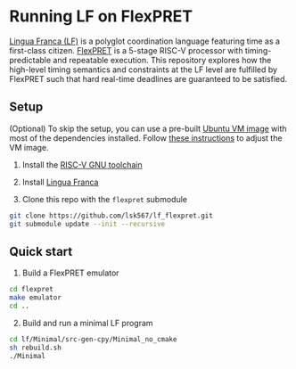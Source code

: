 # Running LF on FlexPRET
[Lingua Franca (LF)](https://github.com/lf-lang/lingua-franca) is a polyglot coordination language featuring time as a first-class citizen. [FlexPRET](https://github.com/pretis/flexpret) is a 5-stage RISC-V processor with timing-predictable and repeatable execution. This repository explores how the high-level timing semantics and constraints at the LF level are fulfilled by FlexPRET such that hard real-time deadlines are guaranteed to be satisfied.

## Setup

(Optional) To skip the setup, you can use a pre-built [Ubuntu VM image](https://drive.google.com/file/d/1-up7AZVIdNj_yFmq8U6EUC5M5qc8zlSB/view?usp=sharing) with most of the dependencies installed. Follow [these instructions](https://leaf-enquiry-8f7.notion.site/Adjusting-the-VM-6ef662f5649d43128417c4f8acab0b6e) to adjust the VM image.

1. Install the [RISC-V GNU toolchain](https://xpack.github.io/riscv-none-embed-gcc/)

2. Install [Lingua Franca](https://github.com/lf-lang/lingua-franca/wiki/Downloading-and-Building)

3. Clone this repo with the `flexpret` submodule
```bash
git clone https://github.com/lsk567/lf_flexpret.git
git submodule update --init --recursive
```

## Quick start

1. Build a FlexPRET emulator
```bash
cd flexpret
make emulator
cd ..
```

2. Build and run a minimal LF program
```bash
cd lf/Minimal/src-gen-cpy/Minimal_no_cmake
sh rebuild.sh
./Minimal
```
